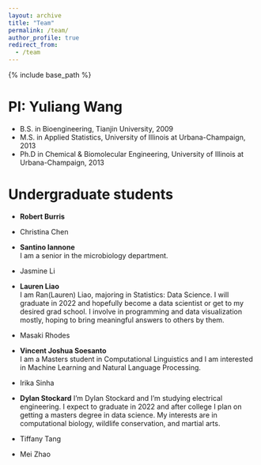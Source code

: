 ```yaml
---
layout: archive
title: "Team"
permalink: /team/
author_profile: true
redirect_from:
  - /team
---
```


{% include base_path %}

PI: Yuliang Wang 
======
* B.S. in Bioengineering, Tianjin University, 2009
* M.S. in Applied Statistics, University of Illinois at Urbana-Champaign, 2013
* Ph.D in Chemical & Biomolecular Engineering, University of Illinois at Urbana-Champaign, 2013

Undergraduate students
======
* **Robert Burris**

* Christina Chen
* **Santino Iannone**  
I am a senior in the microbiology department.
* Jasmine Li
* **Lauren Liao**  
I am Ran(Lauren) Liao, majoring in Statistics: Data Science. I will graduate in 2022 and hopefully become a data scientist or get to my desired grad school. I involve in programming and data visualization mostly, hoping to bring meaningful answers to others by them. 
* Masaki Rhodes
* **Vincent Joshua Soesanto**  
I am a Masters student in Computational Linguistics and I am interested in Machine Learning and Natural Language Processing. 
* Irika Sinha
* **Dylan Stockard** 
I’m Dylan Stockard and I’m studying electrical engineering. I expect to graduate in 2022 and after college I plan on getting a masters degree in data science. My interests are in computational biology, wildlife conservation, and martial arts.
* Tiffany Tang
* Mei Zhao 
  

